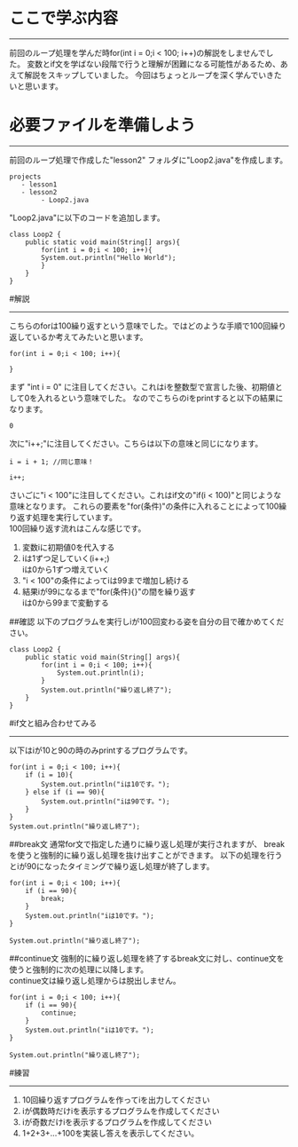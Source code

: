 # ここで学ぶ内容
* * * *
前回のループ処理を学んだ時for(int i = 0;i < 100; i++)の解説をしませんでした。
変数とif文を学ばない段階で行うと理解が困難になる可能性があるため、あえて解説をスキップしていました。
今回はちょっとループを深く学んでいきたいと思います。

# 必要ファイルを準備しよう
* * * *

前回のループ処理で作成した"lesson2" フォルダに"Loop2.java"を作成します。

```
projects
   - lesson1
   - lesson2
        - Loop2.java
```

"Loop2.java"に以下のコードを追加します。

```
class Loop2 {
    public static void main(String[] args){
        for(int i = 0;i < 100; i++){
        System.out.println("Hello World");
        }
    }
}
```

#解説
* * * * *
こちらのforは100繰り返すという意味でした。ではどのような手順で100回繰り返しているか考えてみたいと思います。

```
for(int i = 0;i < 100; i++){

}
```

まず "int i = 0" に注目してください。これはiを整数型で宣言した後、初期値として0を入れるという意味でした。
なのでこちらのiをprintすると以下の結果になります。
```
0
```

次に"i++;"に注目してください。こちらは以下の意味と同じになります。

```
i = i + 1; //同じ意味！

i++;
```

さいごに"i < 100"に注目してください。これはif文の"if(i < 100)"と同じような意味となります。
これらの要素を"for(条件)"の条件に入れることによって100繰り返す処理を実行しています。
<br>
100回繰り返す流れはこんな感じです。

 1. 変数iに初期値0を代入する
 2. iは1ずつ足していく(i++;)
    <br>iは0から1ずつ増えていく
 3. "i < 100"の条件によってiは99まで増加し続ける
 4. 結果iが99になるまで"for(条件){}"の間を繰り返す
    <br>iは0から99まで変動する

##確認
以下のプログラムを実行しiが100回変わる姿を自分の目で確かめてください。
```
class Loop2 {
    public static void main(String[] args){
        for(int i = 0;i < 100; i++){
            System.out.println(i);
        }
        System.out.println("繰り返し終了");
    }
}
```

#if文と組み合わせてみる
* * * * *
以下はiが10と90の時のみprintするプログラムです。

```
for(int i = 0;i < 100; i++){
    if (i = 10){
        System.out.println("iは10です。");
    } else if (i == 90){
        System.out.println("iは90です。");
    }
}
System.out.println("繰り返し終了");
```

##break文
通常for文で指定した通りに繰り返し処理が実行されますが、
breakを使うと強制的に繰り返し処理を抜け出すことができます。
以下の処理を行うとiが90になったタイミングで繰り返し処理が終了します。
```
for(int i = 0;i < 100; i++){
    if (i == 90){
        break;
    }
    System.out.println("iは10です。");
}

System.out.println("繰り返し終了");
```

##continue文
強制的に繰り返し処理を終了するbreak文に対し、continue文を使うと強制的に次の処理に以降します。<br>
continue文は繰り返し処理からは脱出しません。
```
for(int i = 0;i < 100; i++){
    if (i == 90){
        continue;
    }
    System.out.println("iは10です。");
}

System.out.println("繰り返し終了");
```
#練習
* * * * * 
 1. 10回繰り返すプログラムを作ってiを出力してください
 2. iが偶数時だけiを表示するプログラムを作成してください<br>
 3. iが奇数だけiを表示するプログラムを作成してください
 4. 1+2+3+...+100を実装し答えを表示してください。

